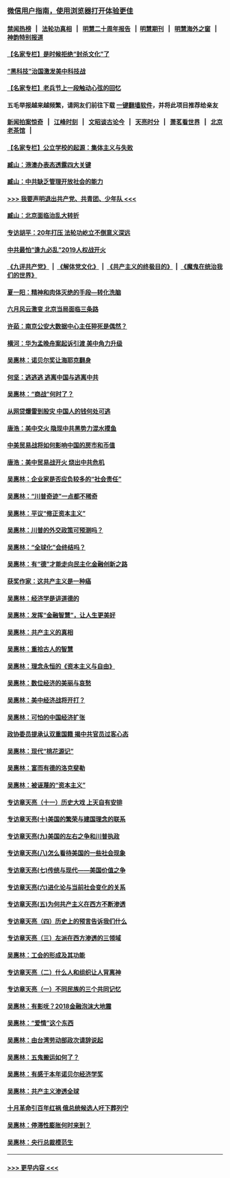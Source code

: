 ### [微信用户指南，使用浏览器打开体验更佳](https://github.com/gfw-breaker/banned-news1/blob/master/indexes/wechat-guide.md?t=0)
#### [禁闻热榜](热点新闻.md?t=0)  &nbsp;&nbsp;|&nbsp;&nbsp; [法轮功真相](https://github.com/gfw-breaker/truth/blob/master/README.md?t=0) &nbsp;&nbsp;|&nbsp;&nbsp; [明慧二十周年报告](https://github.com/gfw-breaker/mh-reports/blob/master/README.md?t=0) &nbsp;&nbsp;|&nbsp;&nbsp;[明慧期刊](https://github.com/gfw-breaker/mh-qikan) &nbsp;&nbsp;|&nbsp;&nbsp; [明慧海外之窗](https://github.com/gfw-breaker/mh-news/blob/master/README.md?t=0) &nbsp;&nbsp;|&nbsp;&nbsp; [神韵特别报道](https://github.com/gfw-breaker/mh-news/blob/master/shenyun.md?t=0)
#### [【名家专栏】是时候拒绝“封杀文化”了](../pages/nsc423/n11814093.md?t=02110244) 
#### [“黑科技”治国激发美中科技战](../pages/nsc423/n11638056.md?t=02110244) 
#### [【名家专栏】老兵节上一段触动心弦的回忆](../pages/nsc423/n11646016.md?t=02110244) 
#### 五毛举报越来越频繁，请网友们前往下载 [一键翻墙软件](https://github.com/gfw-breaker/ssr-accounts)，并将此项目推荐给亲友
#### [新闻拍案惊奇](https://github.com/gfw-breaker/banned-news1/blob/master/pages/link4.md) &nbsp;&nbsp;|&nbsp;&nbsp; [江峰时刻](https://github.com/gfw-breaker/banned-news1/blob/master/pages/link4.md) &nbsp;&nbsp;|&nbsp;&nbsp; [文昭谈古论今](https://github.com/gfw-breaker/banned-news1/blob/master/pages/link4.md) &nbsp;&nbsp;|&nbsp;&nbsp; [天亮时分](https://github.com/gfw-breaker/banned-news1/blob/master/pages/link4.md) &nbsp;&nbsp;|&nbsp;&nbsp; [萧茗看世界](https://github.com/gfw-breaker/banned-news1/blob/master/pages/link4.md) &nbsp;&nbsp;|&nbsp;&nbsp; [北京老茶馆](https://github.com/gfw-breaker/banned-news1/blob/master/pages/link4.md) &nbsp;&nbsp;|&nbsp;&nbsp; 
#### [【名家专栏】公立学校的起源：集体主义与失败](../pages/nsc423/n11601833.md?t=02110244) 
#### [臧山：港澳办表态透露四大关键](../pages/nsc423/n11421628.md?t=02110244) 
#### [臧山：中共缺乏管理开放社会的能力](../pages/nsc423/n11407457.md?t=02110244) 
#### [>>> 我要声明退出共产党、共青团、少年队 <<<](https://github.com/begood0513/goodnews/blob/master/quit/letter.md) 
#### [臧山：北京面临治乱大转折](../pages/nsc423/n11406895.md?t=02110244) 
#### [专访胡平：20年打压 法轮功屹立不倒意义深远](../pages/nsc423/n11398800.md?t=02110244) 
#### [中共最怕“逢九必乱”2019人权战开火](../pages/nsc423/n11385248.md?t=02110244) 
#### [《九评共产党》](https://github.com/begood0513/9ping.md/blob/master/README.md) &nbsp;|&nbsp; [《解体党文化》](../../../../jtdwh.md/blob/master/README.md)  &nbsp;|&nbsp; [《共产主义的终极目的》](../../../../gczydzjmd.md/blob/master/README.md) &nbsp;|&nbsp; [《魔鬼在统治我们的世界》](../../../../mgztzwmdsj.md/blob/master/README.md) 
#### [夏一阳：精神和肉体灭绝的手段—转化洗脑](../pages/nsc423/n11368250.md?t=02110244) 
#### [六月风云激变 北京当局面临三条路](../pages/nsc423/n11313668.md?t=02110244) 
#### [许茹：南京公安大数据中心主任猝死是偶然？](../pages/nsc423/n11064744.md?t=02110244) 
#### [横河：华为孟晚舟案起诉引渡 美中角力升级](../pages/nsc423/n11027230.md?t=02110244) 
#### [吴惠林：诺贝尔奖让海耶克翻身](../pages/nsc423/n10890049.md?t=02110244) 
#### [何坚：逃逃逃 逃离中国与逃离中共](../pages/nsc423/n10592891.md?t=02110244) 
#### [吴惠林：“商战”何时了？](../pages/nsc423/n10573558.md?t=02110244) 
#### [从网贷爆雷到股灾 中国人的钱何处可逃](../pages/nsc423/n10572800.md?t=02110244) 
#### [唐浩：美中交火 隐现中共黑势力混水摸鱼](../pages/nsc423/n10544040.md?t=02110244) 
#### [中美贸易战将如何影响中国的房市和币值](../pages/nsc423/n10543697.md?t=02110244) 
#### [唐浩：美中贸易战开火 烧出中共危机](../pages/nsc423/n10540126.md?t=02110244) 
#### [吴惠林：企业家是否应负较多的“社会责任”](../pages/nsc423/n10535022.md?t=02110244) 
#### [吴惠林：“川普奇迹”一点都不稀奇](../pages/nsc423/n10512808.md?t=02110244) 
#### [吴惠林：平议“修正资本主义”](../pages/nsc423/n10495724.md?t=02110244) 
#### [吴惠林：川普的外交政策可预测吗？](../pages/nsc423/n10462387.md?t=02110244) 
#### [吴惠林：“全球化”会终结吗？](../pages/nsc423/n10452838.md?t=02110244) 
#### [吴惠林：有“德”才能走向民主化金融创新之路](../pages/nsc423/n10432292.md?t=02110244) 
#### [获奖作家：这共产主义是一种癌](../pages/nsc423/n10431541.md?t=02110244) 
#### [吴惠林：经济学是讲道德的](../pages/nsc423/n10398014.md?t=02110244) 
#### [吴惠林：发挥“金融智慧”，让人生更美好](../pages/nsc423/n10375019.md?t=02110244) 
#### [吴惠林：共产主义的真相](../pages/nsc423/n10351394.md?t=02110244) 
#### [吴惠林：重拾古人的智慧](../pages/nsc423/n10337691.md?t=02110244) 
#### [吴惠林：理念永恒的《资本主义与自由》](../pages/nsc423/n10316274.md?t=02110244) 
#### [吴惠林：数位经济的美丽与哀愁](../pages/nsc423/n10292946.md?t=02110244) 
#### [吴惠林：美中经济战将开打？](../pages/nsc423/n10258825.md?t=02110244) 
#### [吴惠林：可怕的中国经济扩张](../pages/nsc423/n10219147.md?t=02110244) 
#### [政协委员提承认双重国籍 揭中共官员过客心态](../pages/nsc423/n10208809.md?t=02110244) 
#### [吴惠林：现代“桃花源记”](../pages/nsc423/n10185234.md?t=02110244) 
#### [吴惠林：富而有德的洛克斐勒](../pages/nsc423/n10142264.md?t=02110244) 
#### [吴惠林：被诬蔑的“资本主义”](../pages/nsc423/n10124816.md?t=02110244) 
#### [专访章天亮（十一）历史大戏 上天自有安排](../pages/nsc423/n10094905.md?t=02110244) 
#### [专访章天亮(十)美国的繁荣与建国理念的联系](../pages/nsc423/n10094899.md?t=02110244) 
#### [专访章天亮(九)美国的左右之争和川普执政](../pages/nsc423/n10094889.md?t=02110244) 
#### [专访章天亮(八)怎么看待美国的一些社会现象](../pages/nsc423/n10094857.md?t=02110244) 
#### [专访章天亮(七)传统与现代——美国价值之争](../pages/nsc423/n10093140.md?t=02110244) 
#### [专访章天亮(六)进化论与当前社会变化的关系](../pages/nsc423/n10092036.md?t=02110244) 
#### [专访章天亮(五)为何共产主义在西方不断渗透](../pages/nsc423/n10083620.md?t=02110244) 
#### [专访章天亮（四）历史上的预言告诉我们什么](../pages/nsc423/n10083606.md?t=02110244) 
#### [专访章天亮（三）左派在西方渗透的三领域](../pages/nsc423/n10081115.md?t=02110244) 
#### [吴惠林：工会的形成及其功能](../pages/nsc423/n10080633.md?t=02110244) 
#### [专访章天亮（二）什么人和组织让人背离神](../pages/nsc423/n10076637.md?t=02110244) 
#### [专访章天亮（一）不同民族的三个共同记忆](../pages/nsc423/n10074188.md?t=02110244) 
#### [吴惠林：有影呒？2018金融泡沫大地震](../pages/nsc423/n10040534.md?t=02110244) 
#### [吴惠林：“爱情”这个东西](../pages/nsc423/n10019423.md?t=02110244) 
#### [吴惠林：由台湾劳动部政次请辞说起](../pages/nsc423/n9979679.md?t=02110244) 
#### [吴惠林：五鬼搬运如何了？](../pages/nsc423/n9925338.md?t=02110244) 
#### [吴惠林：有感于本年诺贝尔经济学奖](../pages/nsc423/n9871883.md?t=02110244) 
#### [吴惠林：共产主义渗透全球](../pages/nsc423/n9812748.md?t=02110244) 
#### [十月革命引百年红祸 俄总统候选人吁下葬列宁](../pages/nsc423/n9810182.md?t=02110244) 
#### [吴惠林：停滞性膨胀何时来到？](../pages/nsc423/n9764136.md?t=02110244) 
#### [吴惠林：央行总裁模范生](../pages/nsc423/n9728134.md?t=02110244) 

----
#### [ >>> 更早内容 <<< ](../indexes/nsc423-earlier.md)
